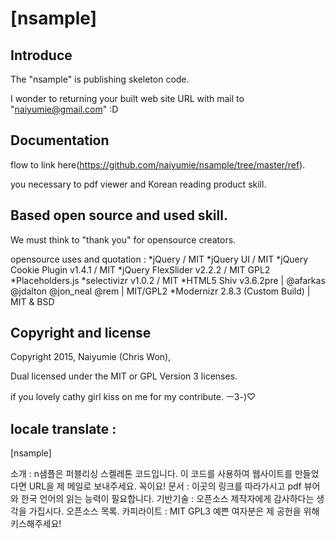 # [nsample]

## Introduce

The "nsample" is publishing skeleton code.

I wonder to returning your built web site URL with mail to "naiyumie@gmail.com" :D

## Documentation

flow to link here(https://github.com/naiyumie/nsample/tree/master/ref).

you necessary to pdf viewer and Korean reading product skill.

## Based open source and used skill.

We must think to "thank you" for opensource creators.

opensource uses and quotation :
*jQuery / MIT
*jQuery UI / MIT
*jQuery Cookie Plugin v1.4.1 / MIT
*jQuery FlexSlider v2.2.2 / MIT GPL2
*Placeholders.js
*selectivizr v1.0.2 / MIT
*HTML5 Shiv v3.6.2pre | @afarkas @jdalton @jon_neal @rem | MIT/GPL2
*Modernizr 2.8.3 (Custom Build) | MIT & BSD


## Copyright and license

Copyright 2015, Naiyumie (Chris Won),

Dual licensed under the MIT or GPL Version 3 licenses.

if you lovely cathy girl kiss on me for my contribute. ㅡ3-)♡







## locale translate :

[nsample]

소개 : n샘플은 퍼블리싱 스켈레톤 코드입니다.
이 코드를 사용하여 웹사이트를 만들었다면 URL을 제 메일로 보내주세요. 꼭이요!
문서 : 이곳의 링크를 따라가시고 pdf 뷰어와 한국 언어의 읽는 능력이 필요합니다.
기반기술 : 오픈소스 제작자에게 감사하다는 생각을 가집시다. 오픈소스 목록.
카피라이트 : MIT GPL3 예쁜 여자분은 제 공헌을 위해 키스해주세요!